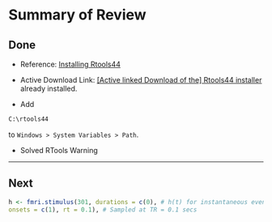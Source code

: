 #  Summary of Review

## Done

- Reference: [Installing Rtools44](https://cran.r-project.org/bin/windows/Rtools/rtools44/rtools.html)

- Active Download Link: [[Active linked Download of the] Rtools44 installer](https://cran.r-project.org/bin/windows/Rtools/rtools44/files/rtools44-6104-6039.exe) already installed.

- Add

```bash
C:\rtools44
```

to `Windows > System Variables > Path`.

- Solved RTools Warning

____


## Next

```r
h <- fmri.stimulus(301, durations = c(0), # h(t) for instantaneous event at t=0,
onsets = c(1), rt = 0.1), # Sampled at TR = 0.1 secs
```

